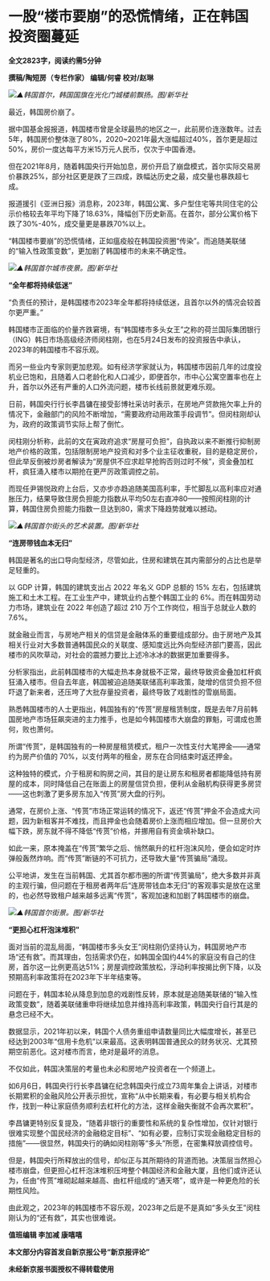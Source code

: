 

# 一股“楼市要崩”的恐慌情绪，正在韩国投资圈蔓延

**全文2823字，阅读约需5分钟**

**撰稿/陶短房（专栏作家） 编辑/何睿 校对/赵琳**

![](https://inews.gtimg.com/om_bt/OhfI1IyfohFaHEdedRxL0DXxhYuGm_zjMQG1WE_RO3yrMAA/1000)_▲韩国首尔，韩国国旗在光化门城楼前飘扬。图/新华社_

最近，韩国房价崩了。

据中国基金报报道，韩国楼市曾是全球最热的地区之一，此前房价连涨数年。过去5年，韩国房价整体涨了80%，2020~2021年最大涨幅超过40%，首尔更是超过50%，房价一度达每平方米15万元人民币，仅次于中国香港。

但在2021年8月，随着韩国央行开始加息，房价开启了崩盘模式，首尔实际交易房价暴跌25%，部分社区更是跌了三四成，跌幅达历史之最，成交量也暴跌超七成。

报道援引《亚洲日报》消息称，2023年，韩国公寓、多户型住宅等共同住宅的公示价格较去年平均下降了18.63%，降幅创下历史新高。在首尔，部分公寓价格下跌了30%-40%，成交量更是暴跌70%以上。

“韩国楼市要崩”的恐慌情绪，正如瘟疫般在韩国投资圈“传染”。而追随美联储的“输入性政策变数”，更加剧了韩国楼市的未来不确定性。

![](https://inews.gtimg.com/om_bt/O8vwl6Js3hDgAOvgLkJ-bT6oMY1WLzy7ZpBai7QJcHa7cAA/1000)_▲韩国首尔城市夜景。图/新华社_

**“全年都将持续低迷”**

“负责任的预计，是韩国楼市2023年全年都将持续低迷，且首尔以外的情况会较首尔更严重。”

韩国楼市正面临的价量齐跌窘境，有“韩国楼市多头女王”之称的荷兰国际集团银行（ING）韩日市场高级经济师闵柱刚，也在5月24日发布的投资报告中承认，2023年的韩国楼市不容乐观。

而另一些业内专家则更加悲观。如有经济学家就认为，韩国楼市因前几年的过度投机业已饱和，且随着人口老龄化和人口减少，即便首尔，市中心公寓空置率也在上升，首尔以外还有严重的人口外流问题，楼市长线前景就更难乐观。

日前，韩国央行行长李昌镛在接受彭博社采访时表示，在房地产贷款拖欠率上升的情况下，金融部门的风险不断增加，“需要政府动用政策手段调节”。但闵柱刚却认为，政府的政策调节实际上帮了倒忙。

闵柱刚分析称，此前的文在寅政府追求“房屋可负担”，自执政以来不断推行抑制房地产价格的政策，包括限制房地产投资和对多个业主征收重税，目的是稳定房价，但此举反倒被炒房者解读为“房屋供不应求趁早抢购否则过时不候”，资金叠加杠杆，疯狂涌入楼市以期抢在更严厉政策调控之前。

而现任尹锡悦政府上台后，又亦步亦趋追随美国高利率，手忙脚乱以高利率应对通胀压力，结果导致住房负担能力指数从平均50左右直冲80——按照闵柱刚的计算，韩国住房负担能力指数一旦达到80，需求下降趋势就难以撼动。

![](https://inews.gtimg.com/om_bt/OGnbtUvmA52PEQI9N8Kb1kBNHoxpQtImp55JVRMSUAf8MAA/1000)_▲韩国首尔街头的艺术装置。图/新华社_

**“连房带钱血本无归”**

韩国是著名的出口导向型经济，尽管如此，住房和建筑在其内需部分的占比也是举足轻重的。

以 GDP 计算，韩国的建筑支出占 2022 年名义 GDP 总额的 15% 左右，包括建筑施工和土木工程。在工业生产中，建筑业约占整个韩国工业的
6%。而在韩国劳动力市场，建筑业在 2022 年创造了超过 210 万个工作岗位，相当于总就业人数的 7.6%。

就金融业而言，与房地产相关的信贷是金融体系的重要组成部分。由于房地产及其相关行业对大多数普通韩国民众的关联度、感知度远比外向型经济部门要高，因此楼市的风吹草动，对社会的震撼力要比上述冷冰冰的数据更加重要得多。

分析家指出，此前韩国楼市的大幅走热本身就极不正常，最终导致资金叠加杠杆疯狂涌入楼市。但自去年底，韩国被迫追随美联储高利率政策，陡增的信贷负担不但吓退了新来者，还压垮了大批存量投资者，最终导致了戏剧性的雪崩局面。

熟悉韩国楼市的人士更指出，韩国独有的“传贳”房屋租赁制度，既是去年7月前韩国房地产市场狂飙突进的主力推手，也是如今韩国楼市大崩盘的罪魁，可谓成也萧何，败也萧何。

所谓“传贳”，是韩国独有的一种房屋租赁模式，租户一次性支付大笔押金——通常约为房产价值的 70%，以支付两年的租金，房东在合同结束时返还押金。

这种独特的模式，介于租房和购房之间，其目的是让房东和租房者都能降低持有房屋的成本，同时降低自己在账面上的房屋信贷负担，便利从金融机构获得更多房贷——这也刺激了更多房东加入“传贳”房大盘的行列。

通常，在房价上涨、“传贳”市场正常运转的情况下，返还“传贳”押金不会造成大问题，因为新租客并不难找，而且押金也会随着房价上涨而相应增加。但一旦房价大幅下跌，房东就不得不降低“传贳”价格，并挪用自有资金填补缺口。

如此一来，原本掩盖在“传贳”繁华之后、悄然飙升的杠杆泡沫风险，便会如定时炸弹般轰然炸响。而“传贳”断链的不可抗力，还导致大量“传贳骗局”涌现。

公平地讲，发生在当前韩国、尤其首尔都市圈的所谓“传贳骗局”，绝大多数并非真的主观行骗，但问题在于租房者两年后“连房带钱血本无归”的客观事实是放在这里的，也必然导致租户越来越多远离“传贳”，客观加速和加剧了韩国楼市的崩盘。

![](https://inews.gtimg.com/om_bt/OOnNG1n1rKAj40NbWfS_GIjnUOcKI8_fbZy9KEz7cDg6kAA/1000)_▲韩国首尔街景。图/新华社_

**“更担心杠杆泡沫堆积”**

面对当前的混乱局面，“韩国楼市多头女王”闵柱刚仍坚持认为，韩国房地产市场“还有救”。而其理由，包括需求仍在，如韩国全国约44%的家庭没有自己的住房，首尔这一比例更高达51%；房屋调控政策放松，浮动利率按揭比例下降，以及预期高利率政策将在2023年下半年结束等。

问题在于，韩国本轮从降息到加息的戏剧性反转，原本就是追随美联储的“输入性政策变数”，随着美联储重申将继续加息并维持高利率政策，韩国央行自行其是的悬念已经不大。

数据显示，2021年初以来，韩国个人债务重组申请数量同比大幅度增长，甚至已经达到2003年“信用卡危机”以来最高。这表明韩国普通民众的财务状况、尤其预期空前恶化。这对楼市而言，绝对是最坏的消息。

不仅如此，韩国决策层的考量也未必和房地产投资者在一个频道上。

如6月6日，韩国央行行长李昌镛在纪念韩国央行成立73周年集会上讲话，对楼市长期累积的金融风险公开表示担忧，宣称“从中长期来看，有必要与相关机构合作，找到一种让家庭债务顺利去杠杆化的方法，这样金融失衡就不会再次累积”。

李昌镛更特别反复提及，“随着非银行的重要性和系统的复杂性增加，仅针对银行很难实现整个国民经济的金融稳定目标”、“如有必要，应制订实现金融稳定目标的措施”——很显然，韩国央行的确如闵柱刚等“多头”所愿，在密集释放调控信号。

但是，韩国央行所释放出的信号，却似正与其所期待的背道而驰。决策层当然担心楼市崩盘，但更担心杠杆泡沫堆积压垮整个韩国经济和金融大厦，且他们或许还认为，任由“传贳”堆砌起越来越高、由杠杆组成的“通天塔”，或许是一种更危险的长期性风险。

由此观之，2023年的韩国楼市不容乐观，2023年之后是不是真如“多头女王”闵柱刚认为的“还有救”，其实也很难说。

**值班编辑 李加减 康嘻嘻**

**本文部分内容首发自新京报公号“新京报评论”**

**未经新京报书面授权不得转载使用**

